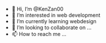 - 👋 Hi, I’m @KenZan00
- 👀 I’m interested in web development
- 🌱 I’m currently learning webdesign
- 💞️ I’m looking to collaborate on ...
- 📫 How to reach me ...

<!---
KenZan00/KenZan00 is a ✨ special ✨ repository because its `README.md` (this file) appears on your GitHub profile.
You can click the Preview link to take a look at your changes.
--->
